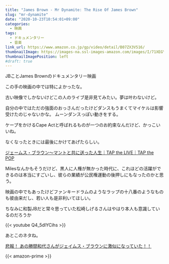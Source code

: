 ```yaml
---
title: "James Brown - Mr Dynamite: The Rise Of James Brown"
slug: "mr-dynamite"
date: "2020-10-23T10:54:01+09:00"
categories:
  - 映画
tags:
  - ドキュメンタリー
  - 音楽
link_url: https://www.amazon.co.jp/gp/video/detail/B07ZX3V516/
thumbnailImage: https://images-na.ssl-images-amazon.com/images/I/71XEGYRoVyL._SX300_.jpg
thumbnailImagePosition: left
#draft: true
---
```

JBことJames Brownのドキュメンタリー映画
<!--more-->
この手の映画の中では特によかったな。

古い映像でしかないけどこの人のライブ是非見てみたい。夢は叶わないけど。

自分の中ではただの強面のおっさんだったけどダンスもうまくてマイケルは影響受けたのじゃないかな。
ムーンダンスっぽい動きをする。

ケープをかけるCape Actと呼ばれるものが一つのお約束なんだけど、かっこいいね。

なくなったときには最後にかけてあげたらしい。

[ジェームス・ブラウン～マントと共に送った人生｜TAP the LIVE｜TAP the POP](http://www.tapthepop.net/live/5125)

Milesなんかもそうだけど、黒人に人権が無かった時代に、これほどの活躍ができるのは本当にすごいし、彼らの業績が公民権運動の後押しにもなったのかと思う。

映画の中でもあったけどファンキードラムのようなラップの十八番のようなものも彼由来だし、若い人も是非利いてほしい。

ちなみに和製JBだと常々思っていた松崎しげるさんはやはり本人も意識しているのだろうか

{{< youtube Q4_5dlYCihs >}}

あとこのネタね。

[悲報！ あの勝間和代さんがジェイムス・ブラウンに激似になっていた！！](http://mhnews2504.blog109.fc2.com/blog-entry-950.html)

{{< amazon-prime >}}
